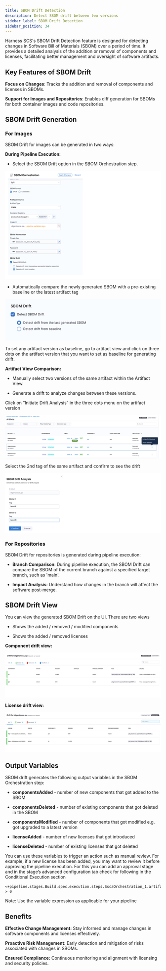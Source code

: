 ```yaml
---
title: SBOM Drift Detection
description: Detect SBOM drift between two versions
sidebar_label: SBOM Drift Detection
sidebar_position: 34
---
```


Harness SCS's SBOM Drift Detection feature is designed for detecting changes in Software Bill of Materials (SBOM) over a period of time. It provides a detailed analysis of the addition or removal of components and licenses, facilitating better management and oversight of software artifacts.

## Key Features of SBOM Drift

**Focus on Changes**: Tracks the addition and removal of components and licenses in SBOMs.

**Support for Images and Repositories**: Enables diff generation for SBOMs for both container images and code repositories.


## SBOM Drift Generation
### For Images
SBOM Drift for images can be generated in two ways:

**During Pipeline Execution:**

* Select the SBOM Drift option in the SBOM Orchestration step.

!["SBOM Drift from Supply Chain Tab"](/docs/software-supply-chain-assurance/static/sbom-drift-step-option.png)


* Automatically compare the newly generated SBOM with a pre-existing baseline or the latest artifact tag


!["SBOM Drift from Supply Chain Tab"](../static/sbom-drift-tag.png)

To set any artifact version as baseline, go to artifact view and click on three dots on the artifact version that you want to set as baseline for generating drift.


**Artifact View Comparison:**
* Manually select two versions of the same artifact within the Artifact View.

* Generate a drift to analyze changes between these versions.

 

Click on “Initiate Drift Analysis” in the three dots menu on the artifact version  

!["Initiate Drift Analysis"](../static/initiate-drift-analysis.png)


Select the 2nd tag of the same artifact and confirm to see the drift

!["Initiate Drift Analysis"](../static/sbom-drift-select-second-tag.png)



### For Repositories

SBOM Drift for repositories is generated during pipeline execution:

* **Branch Comparison**: During pipeline execution, the SBOM Drift can compare the SBOM of the current branch against a specified target branch, such as 'main'.

* **Impact Analysis**: Understand how changes in the branch will affect the software post-merge.

 

 

## SBOM Drift View
You can view the generated SBOM Drift on the UI. There are two views

* Shows the added / removed / modified components

* Shows the added / removed licenses

 

**Component drift view:**

!["Initiate Drift Analysis"](../static/drift-component-view.png)



**License drift view:**

!["Initiate Drift Analysis"](../static/drift-license-view.png)


 

## Output Variables

SBOM drift generates the following output variables in the SBOM Orchestration step:

* **componentsAdded** - number of new components that got added to the SBOM

* **componentsDeleted** - number of existing components that got deleted in the SBOM

* **componentsModified** - number of components that got modified e.g. got upgraded to a latest version

* **licenseAdded** - number of new licenses that got introduced

* **licenseDeleted** - number of existing licenses that got deleted

 

You can use these variables to trigger an action such as manual review. For example, if a new license has been added, you may want to review it before approving the pipeline execution. For this you can add an approval stage and in the stage’s advanced configuration tab check for following in the Conditional Execution section

```
<+pipeline.stages.Build.spec.execution.steps.SscaOrchestration_1.artifact_SscaOrchestration_1.stepArtifacts.publishedSbomArtifacts[0].drift.licenseAdded> > 0

```

Note: Use the variable expression as applicable for your pipeline

 

 

## Benefits

**Effective Change Management:** Stay informed and manage changes in software components and licenses effectively.

**Proactive Risk Management:** Early detection and mitigation of risks associated with changes in SBOMs.

**Ensured Compliance:** Continuous monitoring and alignment with licensing and security policies.

 

 
